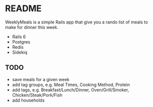# README

WeeklyMeals is a simple Rails app that give you a rando list of meals to make for dinner this week.

- Rails 6
- Postgres
- Redis
- Sidekiq

## TODO

- save meals for a given week
- add tag groups, e.g. Meal Times, Cooking Method, Protein
- add tags, e.g. Breakfast/Lunch/Dinner, Oven/Grill/Smoker, Chicken/Steak/Pork/Fish
- add households
